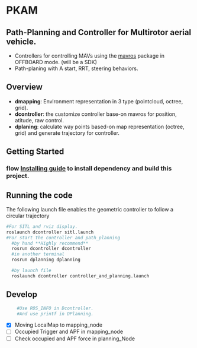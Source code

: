 # PKAM

## Path-Planning and Controller for Multirotor aerial vehicle.
- Controllers for controlling MAVs using the [mavros](https://github.com/mavlink/mavros) package in OFFBOARD mode. (will be a SDK)
- Path-planing with A start, RRT, steering behaviors.


## Overview
- **dmapping**: Environment representation in 3 type (pointcloud, octree, grid).
- **dcontroller**: the customize controller base-on mavros for position, atitude, raw control.
- **dplaning**: calculate way points based-on map representation (octree, grid) and generate trajectory for controller.


## Getting Started
### flow [Installing guide](INSTALL.md) to install dependency and build this project.

##  


## Running the code
The following launch file enables the geometric controller to follow a circular trajectory

``` bash
#For SITL and rviz display.
roslaunch dcontroller sitl.launch
#For start the controller and path_planning
  #by hand **Highly recommend**
  rosrun dcontroller dcontroller
  #in another terminal 
  rosrun dplanning dplanning

  #by launch file 
  roslaunch dcontroller controller_and_planning.launch
```

## Develop

``` bash
	#Use ROS_INFO in Dcontroller.
	#And use printf in DPlanning.


```
- [x] Moving LocalMap to mapping_node
- [ ] Occupied Trigger and APF in mapping_node
- [ ] Check occupied and APF force in planning_Node